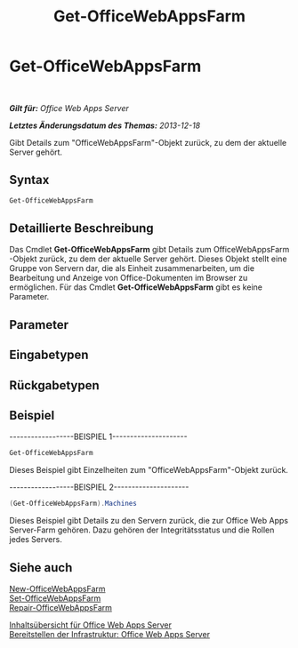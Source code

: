 ﻿---
title: Get-OfficeWebAppsFarm
TOCTitle: Get-OfficeWebAppsFarm
ms:assetid: 1f0704e1-a41d-40e6-a31b-08b1926ce811
ms:mtpsurl: https://technet.microsoft.com/de-de/library/JJ219434(v=office.15)
ms:contentKeyID: 49633152
ms.date: 12/18/2017
mtps_version: v=office.15
ms.translationtype: HT
---

# Get-OfficeWebAppsFarm

 

_**Gilt für:**  Office Web Apps Server_

_**Letztes Änderungsdatum des Themas:**  2013-12-18_

Gibt Details zum "OfficeWebAppsFarm"-Objekt zurück, zu dem der aktuelle Server gehört.

## Syntax

```PowerShell
Get-OfficeWebAppsFarm
```

## Detaillierte Beschreibung

Das Cmdlet **Get-OfficeWebAppsFarm** gibt Details zum OfficeWebAppsFarm -Objekt zurück, zu dem der aktuelle Server gehört. Dieses Objekt stellt eine Gruppe von Servern dar, die als Einheit zusammenarbeiten, um die Bearbeitung und Anzeige von Office-Dokumenten im Browser zu ermöglichen. Für das Cmdlet **Get-OfficeWebAppsFarm** gibt es keine Parameter.

## Parameter

## Eingabetypen

## Rückgabetypen

## Beispiel

\------------------BEISPIEL 1---------------------

```PowerShell
Get-OfficeWebAppsFarm
```

Dieses Beispiel gibt Einzelheiten zum "OfficeWebAppsFarm"-Objekt zurück.

\------------------BEISPIEL 2---------------------

```PowerShell
(Get-OfficeWebAppsFarm).Machines
```

Dieses Beispiel gibt Details zu den Servern zurück, die zur Office Web Apps Server-Farm gehören. Dazu gehören der Integritätsstatus und die Rollen jedes Servers.

## Siehe auch


[New-OfficeWebAppsFarm](new-officewebappsfarm.md)  
[Set-OfficeWebAppsFarm](set-officewebappsfarm.md)  
[Repair-OfficeWebAppsFarm](repair-officewebappsfarm.md)  


[Inhaltsübersicht für Office Web Apps Server](content-roadmap-for-office-web-apps-server.md)  
[Bereitstellen der Infrastruktur: Office Web Apps Server](deploy-the-infrastructure-office-web-apps-server.md)  
  

[](deploy-the-infrastructure-office-web-apps-server.md)

